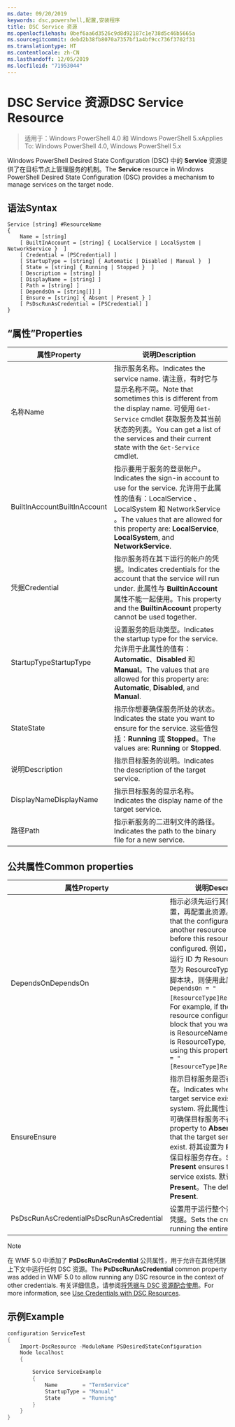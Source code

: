 ```yaml
---
ms.date: 09/20/2019
keywords: dsc,powershell,配置,安装程序
title: DSC Service 资源
ms.openlocfilehash: 0bef6aa6d3526c9d8d92187c1e738d5c46b5665a
ms.sourcegitcommit: debd2b38fb8070a7357bf1a4bf9cc736f3702f31
ms.translationtype: HT
ms.contentlocale: zh-CN
ms.lasthandoff: 12/05/2019
ms.locfileid: "71953044"
---
```

# <a name="dsc-service-resource"></a><span data-ttu-id="4d183-103">DSC Service 资源</span><span class="sxs-lookup"><span data-stu-id="4d183-103">DSC Service Resource</span></span>

> <span data-ttu-id="4d183-104">适用于：Windows PowerShell 4.0 和 Windows PowerShell 5.x</span><span class="sxs-lookup"><span data-stu-id="4d183-104">Applies To: Windows PowerShell 4.0, Windows PowerShell 5.x</span></span>

<span data-ttu-id="4d183-105">Windows PowerShell Desired State Configuration (DSC) 中的 **Service** 资源提供了在目标节点上管理服务的机制。</span><span class="sxs-lookup"><span data-stu-id="4d183-105">The **Service** resource in Windows PowerShell Desired State Configuration (DSC) provides a mechanism to manage services on the target node.</span></span>

## <a name="syntax"></a><span data-ttu-id="4d183-106">语法</span><span class="sxs-lookup"><span data-stu-id="4d183-106">Syntax</span></span>

```Syntax
Service [string] #ResourceName
{
    Name = [string]
    [ BuiltInAccount = [string] { LocalService | LocalSystem | NetworkService }  ]
    [ Credential = [PSCredential] ]
    [ StartupType = [string] { Automatic | Disabled | Manual }  ]
    [ State = [string] { Running | Stopped }  ]
    [ Description = [string] ]
    [ DisplayName = [string] ]
    [ Path = [string] ]
    [ DependsOn = [string[]] ]
    [ Ensure = [string] { Absent | Present } ]
    [ PsDscRunAsCredential = [PSCredential] ]
}
```

## <a name="properties"></a><span data-ttu-id="4d183-107">“属性”</span><span class="sxs-lookup"><span data-stu-id="4d183-107">Properties</span></span>

|<span data-ttu-id="4d183-108">属性</span><span class="sxs-lookup"><span data-stu-id="4d183-108">Property</span></span> |<span data-ttu-id="4d183-109">说明</span><span class="sxs-lookup"><span data-stu-id="4d183-109">Description</span></span> |
|---|---|
|<span data-ttu-id="4d183-110">名称</span><span class="sxs-lookup"><span data-stu-id="4d183-110">Name</span></span> |<span data-ttu-id="4d183-111">指示服务名称。</span><span class="sxs-lookup"><span data-stu-id="4d183-111">Indicates the service name.</span></span> <span data-ttu-id="4d183-112">请注意，有时它与显示名称不同。</span><span class="sxs-lookup"><span data-stu-id="4d183-112">Note that sometimes this is different from the display name.</span></span> <span data-ttu-id="4d183-113">可使用 `Get-Service` cmdlet 获取服务及其当前状态的列表。</span><span class="sxs-lookup"><span data-stu-id="4d183-113">You can get a list of the services and their current state with the `Get-Service` cmdlet.</span></span> |
|<span data-ttu-id="4d183-114">BuiltInAccount</span><span class="sxs-lookup"><span data-stu-id="4d183-114">BuiltInAccount</span></span> |<span data-ttu-id="4d183-115">指示要用于服务的登录帐户。</span><span class="sxs-lookup"><span data-stu-id="4d183-115">Indicates the sign-in account to use for the service.</span></span> <span data-ttu-id="4d183-116">允许用于此属性的值有：LocalService  、LocalSystem  和 NetworkService  。</span><span class="sxs-lookup"><span data-stu-id="4d183-116">The values that are allowed for this property are: **LocalService**, **LocalSystem**, and **NetworkService**.</span></span> |
|<span data-ttu-id="4d183-117">凭据</span><span class="sxs-lookup"><span data-stu-id="4d183-117">Credential</span></span> |<span data-ttu-id="4d183-118">指示服务将在其下运行的帐户的凭据。</span><span class="sxs-lookup"><span data-stu-id="4d183-118">Indicates credentials for the account that the service will run under.</span></span> <span data-ttu-id="4d183-119">此属性与 **BuiltinAccount** 属性不能一起使用。</span><span class="sxs-lookup"><span data-stu-id="4d183-119">This property and the **BuiltinAccount** property cannot be used together.</span></span> |
|<span data-ttu-id="4d183-120">StartupType</span><span class="sxs-lookup"><span data-stu-id="4d183-120">StartupType</span></span> |<span data-ttu-id="4d183-121">设置服务的启动类型。</span><span class="sxs-lookup"><span data-stu-id="4d183-121">Indicates the startup type for the service.</span></span> <span data-ttu-id="4d183-122">允许用于此属性的值有：**Automatic**、**Disabled** 和 **Manual**。</span><span class="sxs-lookup"><span data-stu-id="4d183-122">The values that are allowed for this property are: **Automatic**, **Disabled**, and **Manual**.</span></span> |
|<span data-ttu-id="4d183-123">State</span><span class="sxs-lookup"><span data-stu-id="4d183-123">State</span></span> |<span data-ttu-id="4d183-124">指示你想要确保服务所处的状态。</span><span class="sxs-lookup"><span data-stu-id="4d183-124">Indicates the state you want to ensure for the service.</span></span> <span data-ttu-id="4d183-125">这些值包括：**Running** 或 **Stopped**。</span><span class="sxs-lookup"><span data-stu-id="4d183-125">The values are: **Running** or **Stopped**.</span></span> |
|<span data-ttu-id="4d183-126">说明</span><span class="sxs-lookup"><span data-stu-id="4d183-126">Description</span></span> |<span data-ttu-id="4d183-127">指示目标服务的说明。</span><span class="sxs-lookup"><span data-stu-id="4d183-127">Indicates the description of the target service.</span></span> |
|<span data-ttu-id="4d183-128">DisplayName</span><span class="sxs-lookup"><span data-stu-id="4d183-128">DisplayName</span></span> |<span data-ttu-id="4d183-129">指示目标服务的显示名称。</span><span class="sxs-lookup"><span data-stu-id="4d183-129">Indicates the display name of the target service.</span></span> |
|<span data-ttu-id="4d183-130">路径</span><span class="sxs-lookup"><span data-stu-id="4d183-130">Path</span></span> |<span data-ttu-id="4d183-131">指示新服务的二进制文件的路径。</span><span class="sxs-lookup"><span data-stu-id="4d183-131">Indicates the path to the binary file for a new service.</span></span> |

## <a name="common-properties"></a><span data-ttu-id="4d183-132">公共属性</span><span class="sxs-lookup"><span data-stu-id="4d183-132">Common properties</span></span>

|<span data-ttu-id="4d183-133">属性</span><span class="sxs-lookup"><span data-stu-id="4d183-133">Property</span></span> |<span data-ttu-id="4d183-134">说明</span><span class="sxs-lookup"><span data-stu-id="4d183-134">Description</span></span> |
|---|---|
|<span data-ttu-id="4d183-135">DependsOn</span><span class="sxs-lookup"><span data-stu-id="4d183-135">DependsOn</span></span> |<span data-ttu-id="4d183-136">指示必须先运行其他资源的配置，再配置此资源。</span><span class="sxs-lookup"><span data-stu-id="4d183-136">Indicates that the configuration of another resource must run before this resource is configured.</span></span> <span data-ttu-id="4d183-137">例如，如果想要首先运行 ID 为 ResourceName、类型为 ResourceType 的资源配置脚本块，则使用此属性的语法为 `DependsOn = "[ResourceType]ResourceName"`。</span><span class="sxs-lookup"><span data-stu-id="4d183-137">For example, if the ID of the resource configuration script block that you want to run first is ResourceName and its type is ResourceType, the syntax for using this property is `DependsOn = "[ResourceType]ResourceName"`.</span></span> |
|<span data-ttu-id="4d183-138">Ensure</span><span class="sxs-lookup"><span data-stu-id="4d183-138">Ensure</span></span> |<span data-ttu-id="4d183-139">指示目标服务是否在系统中存在。</span><span class="sxs-lookup"><span data-stu-id="4d183-139">Indicates whether the target service exists on the system.</span></span> <span data-ttu-id="4d183-140">将此属性设置为 **Absent** 可确保目标服务不存在。</span><span class="sxs-lookup"><span data-stu-id="4d183-140">Set this property to **Absent** to ensure that the target service does not exist.</span></span> <span data-ttu-id="4d183-141">将其设置为 **Present** 可确保目标服务存在。</span><span class="sxs-lookup"><span data-stu-id="4d183-141">Setting it to **Present** ensures that target service exists.</span></span> <span data-ttu-id="4d183-142">默认值为 **Present**。</span><span class="sxs-lookup"><span data-stu-id="4d183-142">The default value is **Present**.</span></span> |
|<span data-ttu-id="4d183-143">PsDscRunAsCredential</span><span class="sxs-lookup"><span data-stu-id="4d183-143">PsDscRunAsCredential</span></span> |<span data-ttu-id="4d183-144">设置用于运行整个资源的身份的凭据。</span><span class="sxs-lookup"><span data-stu-id="4d183-144">Sets the credential for running the entire resource as.</span></span> |

> [!NOTE]
> <span data-ttu-id="4d183-145">在 WMF 5.0 中添加了 **PsDscRunAsCredential** 公共属性，用于允许在其他凭据上下文中运行任何 DSC 资源。</span><span class="sxs-lookup"><span data-stu-id="4d183-145">The **PsDscRunAsCredential** common property was added in WMF 5.0 to allow running any DSC resource in the context of other credentials.</span></span> <span data-ttu-id="4d183-146">有关详细信息，请参阅[将凭据与 DSC 资源配合使用](../../../configurations/runasuser.md)。</span><span class="sxs-lookup"><span data-stu-id="4d183-146">For more information, see [Use Credentials with DSC Resources](../../../configurations/runasuser.md).</span></span>

## <a name="example"></a><span data-ttu-id="4d183-147">示例</span><span class="sxs-lookup"><span data-stu-id="4d183-147">Example</span></span>

```powershell
configuration ServiceTest
{
    Import-DscResource -ModuleName PSDesiredStateConfiguration
    Node localhost
    {

        Service ServiceExample
        {
            Name        = "TermService"
            StartupType = "Manual"
            State       = "Running"
        }
    }
}
```